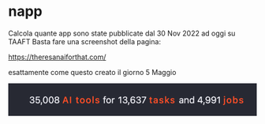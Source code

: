 # napp
Calcola quante app sono state pubblicate dal 30 Nov 2022 ad oggi su TAAFT
Basta fare una screenshot della pagina:

https://theresanaiforthat.com/ 

esattamente come questo creato il giorno 5 Maggio

![Esempio Screenshot TAAFT](./Esempio%20Screenshot%20TAAFT.png)
